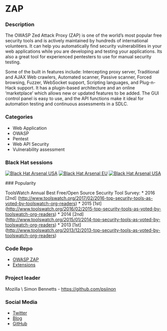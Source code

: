 # ZAP

### Description

The OWASP Zed Attack Proxy (ZAP) is one of the world’s most popular free security tools and is actively maintained by hundreds of international volunteers. It can help you automatically find security vulnerabilities in your web applications while you are developing and testing your applications. Its also a great tool for experienced pentesters to use for manual security testing. 

Some of the built in features include: Intercepting proxy server, Traditional and AJAX Web crawlers, Automated scanner, Passive scanner, Forced browsing, Fuzzer, WebSocket support, Scripting languages, and Plug-n-Hack support. It has a plugin-based architecture and an online ‘marketplace’ which allows new or updated features to be added. The GUI control panel is easy to use, and the API functions make it ideal for automation testing and continuous assessments in a SDLC.

### Categories

* Web Application 
* OWASP
* Pentest
* Web API Security
* Vulnerability assessment

### Black Hat sessions

[![Black Hat Arsenal USA](https://www.toolswatch.org/badges/arsenal/2016.svg)](https://www.toolswatch.org/2016/09/the-black-hat-arsenal-europe-2016-line-up/)
[![Black Hat Arsenal EU](https://www.toolswatch.org/badges/arsenal/2014.svg)](https://www.toolswatch.org/2014/09/lineup-for-the-blackhat-arsenal-europe-2014/)
[![Black Hat Arsenal USA](https://www.toolswatch.org/badges/arsenal/2014.svg)](https://www.toolswatch.org/2014/06/black-hat-usa-2014-arsenal-tools-speaker-list/)

 ### Popularity

ToolsWatch Annual Best Free/Open Source Security Tool Survey:
        * 2016 [2nd] (http://www.toolswatch.org/2017/02/2016-top-security-tools-as-voted-by-toolswatch-org-readers)
        * 2015 [1st] (http://www.toolswatch.org/2016/02/2015-top-security-tools-as-voted-by-toolswatch-org-readers)
        * 2014 [2nd] (http://www.toolswatch.org/2015/01/2014-top-security-tools-as-voted-by-toolswatch-org-readers)
        * 2013 [1st] (http://www.toolswatch.org/2013/12/2013-top-security-tools-as-voted-by-toolswatch-org-readers)
 
### Code Repo

* [OWASP ZAP](https://github.com/zaproxy/zaproxy)
* [Extensions](https://github.com/zaproxy/zap-extensions)

### Project leader 

Mozilla \ Simon Bennetts -  https://github.com/psiinon

### Social Media 

* [Twitter](https://twitter.com/zaproxy)
* [Blog](https://zaproxy.blogspot.co.uk)
* [GitHub](https://github.com/zaproxy)

              
